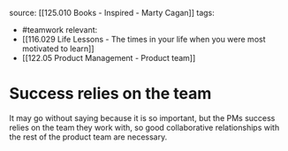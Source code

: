 source: [[125.010 Books - Inspired - Marty Cagan]]
tags:
- #teamwork
relevant:
- [[116.029 Life Lessons - The times in your life when you were most motivated to learn]]
- [[122.05 Product Management - Product team]]

# Success relies on the team

It may go without saying because it is so important, but the PMs success relies on the team they work with, so good collaborative relationships with the rest of the product team are necessary.